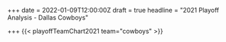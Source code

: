 +++
date = 2022-01-09T12:00:00Z
draft = true
headline = "2021 Playoff Analysis - Dallas Cowboys"

+++
{{< playoffTeamChart2021 team="cowboys" >}}